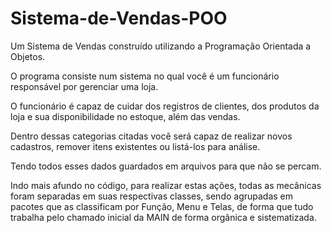 # Sistema-de-Vendas-POO 

Um Sistema de Vendas construído utilizando a Programação Orientada a Objetos.

O programa consiste num sistema no qual você é um funcionário responsável por gerenciar uma loja. 

O funcionário é capaz de cuidar dos registros de clientes, dos produtos da loja e sua disponibilidade no estoque, além das vendas. 


Dentro dessas categorias citadas você será capaz de realizar novos cadastros, remover itens existentes ou listá-los para análise. 

Tendo todos esses dados guardados em arquivos para que não se percam. 


Indo mais afundo no código, para realizar estas ações, todas as mecânicas foram separadas em suas respectivas classes, sendo agrupadas em pacotes que as classificam por Função, Menu e Telas, de forma que tudo trabalha pelo chamado inicial da MAIN de forma orgânica e sistematizada. 
